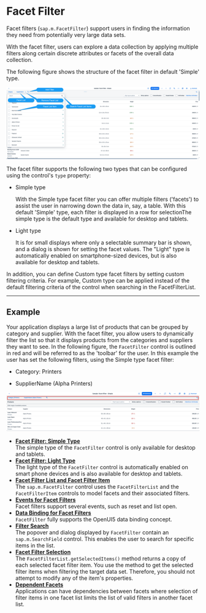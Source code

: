 <!-- loioc6c38217a4a64001a22ad76cdfa97fae -->

# Facet Filter

Facet filters \(`sap.m.FacetFilter`\) support users in finding the information they need from potentially very large data sets.

With the facet filter, users can explore a data collection by applying multiple filters along certain discrete attributes or facets of the overall data collection.

The following figure shows the structure of the facet filter in default 'Simple' type.

![](images/loiof144853312cd42a1bff62ce4695eba2d_Source1.png)

The facet filter supports the following two types that can be configured using the control's `type` property:

-   Simple type

    With the Simple type facet filter you can offer multiple filters \('facets'\) to assist the user in narrowing down the data in, say, a table. With this default 'Simple' type, each filter is displayed in a row for selectionThe simple type is the default type and available for desktop and tablets.

-   Light type

    It is for small displays where only a selectable summary bar is shown, and a dialog is shown for setting the facet values. The "Light" type is automatically enabled on smartphone-sized devices, but is also available for desktop and tablets.


In addition, you can define Custom type facet filters by setting custom filtering criteria. For example, Custom type can be applied instead of the default filtering criteria of the control when searching in the FacetFilterList.

***

## Example

Your application displays a large list of products that can be grouped by category and supplier. With the facet filter, you allow users to dynamically filter the list so that it displays products from the categories and suppliers they want to see. In the following figure, the `FacetFilter` control is outlined in red and will be referred to as the 'toolbar' for the user. In this example the user has set the following filters, using the Simple type facet filter:

-   Category: Printers

-   SupplierName \(Alpha Printers\)


![](images/loiof57566c5aa854e2f86a8df84040ba13c_Source1.png)

-   **[Facet Filter: Simple Type](facet-filter-simple-type-1586c19.md "The simple type of the FacetFilter control is only available for
		desktop and tablets.")**  
The simple type of the `FacetFilter` control is only available for desktop and tablets.
-   **[Facet Filter: Light Type](facet-filter-light-type-bb2aca0.md "The light type of the FacetFilter control is automatically enabled on
		smart phone devices and is also available for desktop and tablets.")**  
The light type of the `FacetFilter` control is automatically enabled on smart phone devices and is also available for desktop and tablets.
-   **[Facet Filter List and Facet Filter Item](facet-filter-list-and-facet-filter-item-395392f.md "The sap.m.FacetFilter control uses the FacetFilterList
		and the FacetFilterItem controls to model facets and their associated
		filters.")**  
The `sap.m.FacetFilter` control uses the `FacetFilterList` and the `FacetFilterItem` controls to model facets and their associated filters.
-   **[Events for Facet Filters](events-for-facet-filters-05c0ffc.md "Facet filters support several events, such as reset and list open.")**  
Facet filters support several events, such as reset and list open.
-   **[Data Binding for Facet Filters](data-binding-for-facet-filters-e17beca.md "FacetFilter fully supports the OpenUI5 data binding concept.")**  
`FacetFilter` fully supports the OpenUI5 data binding concept.
-   **[Filter Search](filter-search-559f60e.md "The popover and dialog displayed by FacetFilter contain an
			sap.m.SearchField control. This enables the user to search for specific
		items in the list.")**  
The popover and dialog displayed by `FacetFilter` contain an `sap.m.SearchField` control. This enables the user to search for specific items in the list.
-   **[Facet Filter Selection](facet-filter-selection-ef860fc.md "The FacetFilterList.getSelectedItems() method returns a copy of each
        selected facet filter item. You use the method to get the selected filter items when
        filtering the target data set. Therefore, you should not attempt to modify any of the item's
        properties.")**  
The `FacetFilterList.getSelectedItems()` method returns a copy of each selected facet filter item. You use the method to get the selected filter items when filtering the target data set. Therefore, you should not attempt to modify any of the item's properties.
-   **[Dependent Facets](dependent-facets-e702774.md "Applications can have dependencies between facets where selection of filter items in one
        facet list limits the list of valid filters in another facet list.")**  
Applications can have dependencies between facets where selection of filter items in one facet list limits the list of valid filters in another facet list.

